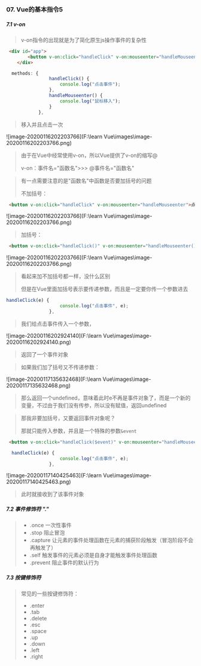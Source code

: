 ### 07. Vue的基本指令5

##### 7.1 v-on

> v-on指令的出现就是为了简化原生js操作事件的复杂性

```HTML
 <div id="app">
        <button v-on:click="handleClick" v-on:mouseenter="handleMouseenter">点击/移入</button>
    </div>
```

```js
  methods: {
                handleClick() {
                    console.log("点击事件");
                },
                handleMouseenter() {
                    console.log("鼠标移入");
                }
            },
```

> 移入并且点击一次

![image-20200116202203766](F:\learn Vue\images\image-20200116202203766.png)

> 由于在Vue中经常使用v-on，所以Vue提供了v-on的缩写@
>
> v-on：事件名="函数名">>> @事件名="函数名"

> 有一点需要注意的是"函数名"中函数是否要加括号的问题
>
> 不加括号：

```HTML
 <button v-on:click="handleClick" v-on:mouseenter="handleMouseenter">点击/移入</button>
```

![image-20200116202203766](F:\learn Vue\images\image-20200116202203766.png)

> 加括号：

```html
 <button v-on:click="handleClick()" v-on:mouseenter="handleMouseenter()">点击/移入</button>
```

![image-20200116202203766](F:\learn Vue\images\image-20200116202203766.png)

> 看起来加不加括号都一样，没什么区别
>
> 但是在Vue里面加括号表示要传递参数，而且是一定要你传一个参数进去

```js
handleClick(e) {
                    console.log("点击事件", e);
                },
```

> 我们给点击事件传入一个参数，

![image-20200116202924140](F:\learn Vue\images\image-20200116202924140.png)

> 返回了一个事件对象

> 如果我们加了括号又不传递参数：

![image-20200117135632468](F:\learn Vue\images\image-20200117135632468.png)

> 那么返回一个undefined，意味着此时e不再是事件对象了，而是一个新的变量，不过由于我们没有传参，所以没有赋值，返回undefined

> 那我非要加括号，又要返回事件对象呢？
>
> 那就只能传入参数，并且是一个特殊的参数`&event`

```html
 <button v-on:click="handleClick($event)" v-on:mouseenter="handleMouseenter">点击/移入</button>
```

```js
  handleClick(e) {
                    console.log("点击事件", e);
                },
```

![image-20200117140425463](F:\learn Vue\images\image-20200117140425463.png)

> 此时就接收到了该事件对象

##### 7.2 事件修饰符  "."

> -  .once 一次性事件
> - .stop 阻止冒泡
> - .capture 让元素的事件处理函数在元素的捕获阶段触发（冒泡阶段不会再触发了）
> - .self 触发事件的元素必须是自身才能触发事件处理函数
> - .prevent 阻止事件的默认行为

##### 7.3 按键修饰符

> 常见的一些按键修饰符：
>
> - .enter
> - .tab
> - .delete
> - .esc
> - .space
> - .up
> - .down
> - .left
> - .right

